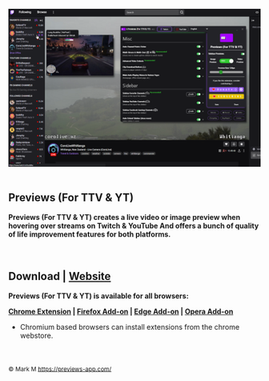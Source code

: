 ![](1.png)
<br/>
<br/>
## **Previews (For TTV & YT)**
                                                                                     
**Previews (For TTV & YT) creates a live video or image preview when hovering over streams on Twitch & YouTube And offers a bunch of quality of life improvement features for both platforms.**
<br/><br/><br/>

## Download | **[Website](https://previews-app.com/)**
**Previews (For TTV & YT) is available for all browsers:<br/>**

**[Chrome Extension](https://chrome.google.com/webstore/detail/hpmbiinljekjjcjgijnlbmgcmoonclah/)
 | [Firefox Add-on](https://addons.mozilla.org/en-US/firefox/addon/previews-for-ttv/)
 | [Edge Add-on](https://microsoftedge.microsoft.com/addons/detail/nmekhdckniaiegiekejhmcmddplmliel)
 | [Opera Add-on](https://addons.opera.com/en/extensions/details/previews-for-ttv/)**
<br/>
* Chromium based browsers can install extensions from the chrome webstore. 
<br/>



<sub>© Mark M <https://previews-app.com/></sub>
